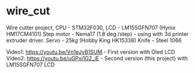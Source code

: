 # wire_cut
Wire cutter project, 
CPU - STM32F030, LCD -  LM15SGFN707 (Hynix HM17CM4101)
Step motor - Nema17 (1.8 deg./step) - using with 3d printer extruder driver.
Servo - 25kg (Hobby King HK15338)
Knife - Steel 1066

Video1: https://youtu.be/Vn1eJyB1SUM - First version with Oled LCD
Video2: https://youtu.be/uGPxi1G2_iE - Second version (this project) with LM15SGFN707 LCD
